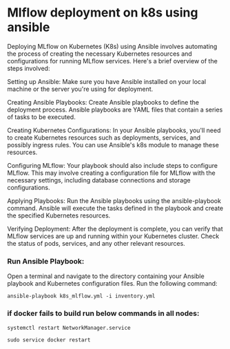 # Mlflow deployment on k8s using ansible

Deploying MLflow on Kubernetes (K8s) using Ansible involves automating the process of creating the necessary Kubernetes resources and configurations for running MLflow services. Here's a brief overview of the steps involved:

Setting up Ansible:
Make sure you have Ansible installed on your local machine or the server you're using for deployment.

Creating Ansible Playbooks:
Create Ansible playbooks to define the deployment process. Ansible playbooks are YAML files that contain a series of tasks to be executed.

Creating Kubernetes Configurations:
In your Ansible playbooks, you'll need to create Kubernetes resources such as deployments, services, and possibly ingress rules. You can use Ansible's k8s module to manage these resources.

Configuring MLflow:
Your playbook should also include steps to configure MLflow. This may involve creating a configuration file for MLflow with the necessary settings, including database connections and storage configurations.

Applying Playbooks:
Run the Ansible playbooks using the ansible-playbook command. Ansible will execute the tasks defined in the playbook and create the specified Kubernetes resources.

Verifying Deployment:
After the deployment is complete, you can verify that MLflow services are up and running within your Kubernetes cluster. Check the status of pods, services, and any other relevant resources.

### Run Ansible Playbook:

Open a terminal and navigate to the directory containing your Ansible playbook and Kubernetes configuration files. Run the following command:

```
ansible-playbook k8s_mlflow.yml -i inventory.yml
```

### if docker fails to build run below commands in all nodes:

```
systemctl restart NetworkManager.service
```

```
sudo service docker restart
```
